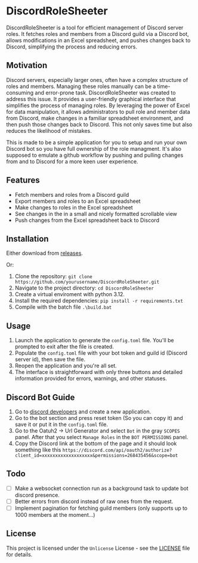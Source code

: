 # DiscordRoleSheeter

DiscordRoleSheeter is a tool for efficient management of Discord server roles. It fetches roles and members from a Discord guild via a Discord bot, allows modifications in an Excel spreadsheet, and pushes changes back to Discord, simplifying the process and reducing errors.

## Motivation

Discord servers, especially larger ones, often have a complex structure of roles and members. Managing these roles manually can be a time-consuming and error-prone task. DiscordRoleSheeter was created to address this issue. It provides a user-friendly graphical interface that simplifies the process of managing roles. By leveraging the power of Excel for data manipulation, it allows administrators to pull role and member data from Discord, make changes in a familiar spreadsheet environment, and then push those changes back to Discord. This not only saves time but also reduces the likelihood of mistakes.

This is made to be a simple application for you to setup and run your own Discord bot so you have full ownership of the role managment. It's also supposed to emulate a github workflow by pushing and pulling changes from and to Discord for a more keen user experience.

## Features

- Fetch members and roles from a Discord guild
- Export members and roles to an Excel spreadsheet
- Make changes to roles in the Excel spreadsheet
- See changes in the in a small and nicely formatted scrollable view
- Push changes from the Excel spreadsheet back to Discord

## Installation

Either download from [releases](https://github.com/CaptainFallaway/DiscordRoleSheeter/releases).

Or:

1. Clone the repository: `git clone https://github.com/yourusername/DiscordRoleSheeter.git`
2. Navigate to the project directory: `cd DiscordRoleSheeter`
3. Create a virtual enviroment with python 3.12.
4. Install the required dependencies: `pip install -r requirements.txt`
5. Compile with the batch file `.\build.bat`

## Usage

1. Launch the application to generate the `config.toml` file. You'll be prompted to exit after the file is created.
2. Populate the `config.toml` file with your bot token and guild id (Discord server id), then save the file.
3. Reopen the application and you're all set.
4. The interface is straightforward with only three buttons and detailed information provided for errors, warnings, and other statuses.

## Discord Bot Guide

1. Go to [discord developers](https://discord.com/developers/applications) and create a new application.
2. Go to the bot section and press reset token (So you can copy it) and save it or put it in the `config.toml` file.
3. Go to the Oatuh2 -> Url Generator and select `Bot` in the gray `SCOPES` panel. After that you select `Manage Roles` in the `BOT PERMISSIONS` panel.
4. Copy the Discord link at the bottom of the page and it should look something like this `https://discord.com/api/oauth2/authorize?client_id=xxxxxxxxxxxxxxxxxxx&permissions=268435456&scope=bot`

## Todo

- [ ] Make a websocket connection run as a background task to update bot discord presence.
- [ ] Better errors from discord instead of raw ones from the request.
- [ ] Implement pagination for fetching guild members (only supports up to 1000 members at the moment...)

## License

This project is licensed under the `Unlicense` License - see the [LICENSE](LICENSE) file for details.
